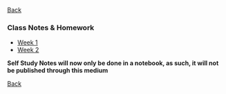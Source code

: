 
[Back](../../README.md)
### Class Notes & Homework
- [Week 1](wk1.md)
- [Week 2](Fall2024/German3/wk2.md)



**Self Study Notes will now only be done in a notebook, as such, it will not be published through this medium**

[Back](../../README.md)